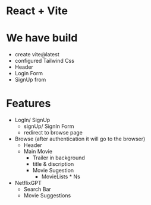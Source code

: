 # React + Vite

# We have build

- create vite@latest
- configured Tailwind Css
- Header
- Login Form
- SignUp from

# Features

- LogIn/ SignUp
  - signUp/ SignIn Form
  - redirect to browse page
- Browse (after authentication it will go to the browser)
  - Header
  - Main Movie
    - Trailer in background
    - title & discription
    - Movie Sugestion
      - MovieLists \* Ns
- NetflixGPT
  - Search Bar
  - Movie Suggestions
